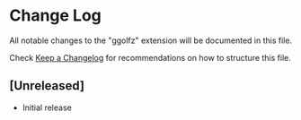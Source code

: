 # Change Log

All notable changes to the "ggolfz" extension will be documented in this file.

Check [Keep a Changelog](http://keepachangelog.com/) for recommendations on how to structure this file.

## [Unreleased]

- Initial release